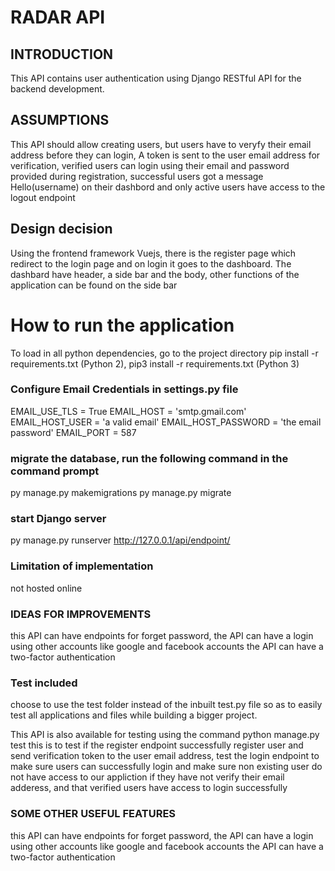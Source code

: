 # RADAR API

## INTRODUCTION
This API contains user authentication using Django RESTful API for the backend development. 

## ASSUMPTIONS
This API should allow creating users, but users have to veryfy their email address before they can login, A token is sent to the user email address for verification, verified users can login using their email and password provided during registration, successful users got a message Hello(username) on their dashbord and only active users have access to the logout endpoint

## Design decision 
Using the frontend framework Vuejs, there is the register page which redirect to the login page and on login it goes to the dashboard. The dashbard have header, a side bar and the body, other functions of the application can be found on the side bar 

# How to run the application
To load in all python dependencies, go to the project directory
pip install -r requirements.txt (Python 2), 
pip3 install -r requirements.txt (Python 3)

### Configure Email Credentials in settings.py file
EMAIL_USE_TLS = True
EMAIL_HOST = 'smtp.gmail.com'
EMAIL_HOST_USER = 'a valid email'
EMAIL_HOST_PASSWORD = 'the email password'
EMAIL_PORT = 587

### migrate the database, run the following command in the command prompt
py manage.py makemigrations
py manage.py migrate

### start Django server
py manage.py runserver
http://127.0.0.1/api/endpoint/

### Limitation of implementation
not hosted online

### IDEAS FOR IMPROVEMENTS
this API can have endpoints for forget password, 
the API can have a login using other accounts like google and facebook accounts
the API can have a two-factor authentication

### Test included
choose to use the test folder instead of the inbuilt test.py file so as to easily test all applications and files while building a bigger project.

This API is also available for testing using the command 
python manage.py test
this is to test if the register endpoint successfully register user and send verification token to the user email address, test the login endpoint to make sure users can successfully login and make sure non existing user do not have access to our appliction if they have not verify their email adderess, and that verified users have access to login successfully


### SOME OTHER USEFUL FEATURES
this API can have endpoints for forget password, 
the API can have a login using other accounts like google and facebook accounts
the API can have a two-factor authentication